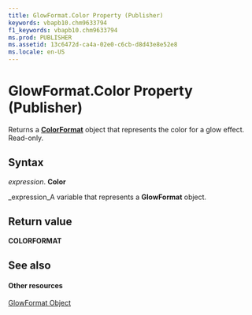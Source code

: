 ```yaml
---
title: GlowFormat.Color Property (Publisher)
keywords: vbapb10.chm9633794
f1_keywords: vbapb10.chm9633794
ms.prod: PUBLISHER
ms.assetid: 13c6472d-ca4a-02e0-c6cb-d8d43e8e52e8
ms.locale: en-US
---
```



# GlowFormat.Color Property (Publisher)

Returns a  **[ColorFormat](colorformat-object-publisher.md)** object that represents the color for a glow effect. Read-only.


## Syntax

 _expression_. **Color**

 _expression_A variable that represents a  **GlowFormat** object.


## Return value

 **COLORFORMAT**


## See also


#### Other resources


 [GlowFormat Object](glowformat-object-publisher.md)
 

